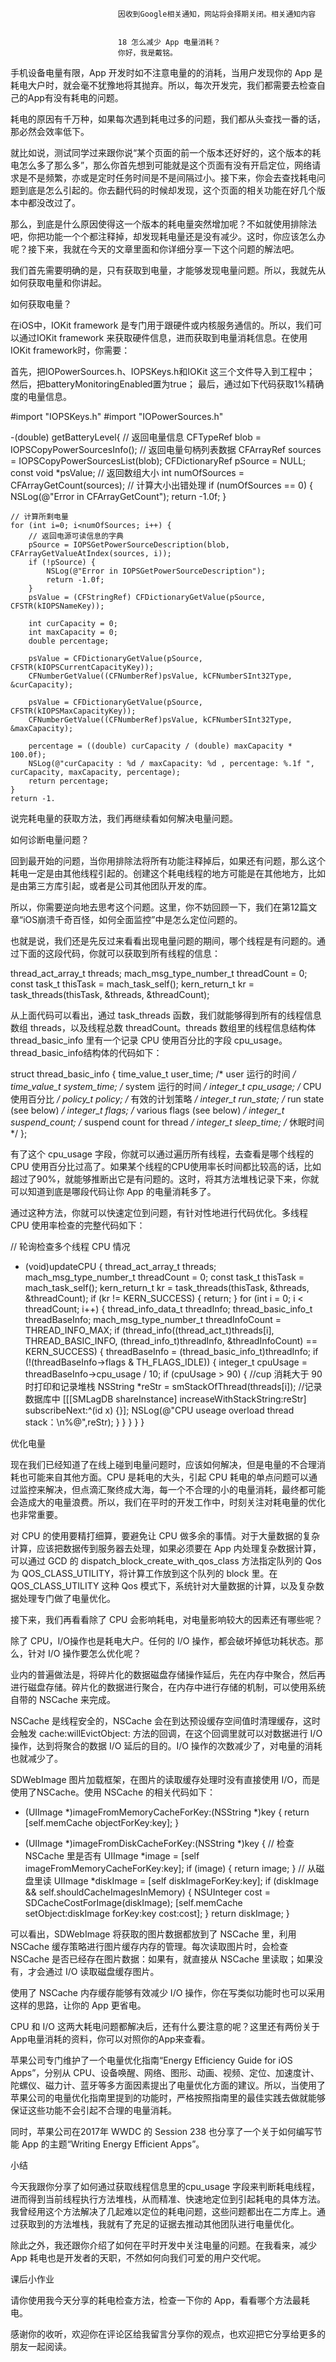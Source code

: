 
                            
                            因收到Google相关通知，网站将会择期关闭。相关通知内容
                            
                            
                            18 怎么减少 App 电量消耗？
                            你好，我是戴铭。

手机设备电量有限，App 开发时如不注意电量的的消耗，当用户发现你的 App 是耗电大户时，就会毫不犹豫地将其抛弃。所以，每次开发完，我们都需要去检查自己的App有没有耗电的问题。

耗电的原因有千万种，如果每次遇到耗电过多的问题，我们都从头查找一番的话，那必然会效率低下。

就比如说，测试同学过来跟你说“某个页面的前一个版本还好好的，这个版本的耗电怎么多了那么多”，那么你首先想到可能就是这个页面有没有开启定位，网络请求是不是频繁，亦或是定时任务时间是不是间隔过小。接下来，你会去查找耗电问题到底是怎么引起的。你去翻代码的时候却发现，这个页面的相关功能在好几个版本中都没改过了。

那么，到底是什么原因使得这一个版本的耗电量突然增加呢？不如就使用排除法吧，你把功能一个个都注释掉，却发现耗电量还是没有减少。这时，你应该怎么办呢？接下来，我就在今天的文章里面和你详细分享一下这个问题的解法吧。

我们首先需要明确的是，只有获取到电量，才能够发现电量问题。所以，我就先从如何获取电量和你讲起。

如何获取电量？

在iOS中，IOKit framework 是专门用于跟硬件或内核服务通信的。所以，我们可以通过IOKit framework 来获取硬件信息，进而获取到电量消耗信息。在使用IOKit framework时，你需要：


首先，把IOPowerSources.h、IOPSKeys.h和IOKit 这三个文件导入到工程中；
然后，把batteryMonitoringEnabled置为true；
最后，通过如下代码获取1%精确度的电量信息。


#import "IOPSKeys.h"
#import "IOPowerSources.h"

-(double) getBatteryLevel{
    // 返回电量信息
    CFTypeRef blob = IOPSCopyPowerSourcesInfo();
    // 返回电量句柄列表数据
    CFArrayRef sources = IOPSCopyPowerSourcesList(blob);
    CFDictionaryRef pSource = NULL;
    const void *psValue;
    // 返回数组大小
    int numOfSources = CFArrayGetCount(sources);
    // 计算大小出错处理
    if (numOfSources == 0) {
        NSLog(@"Error in CFArrayGetCount");
        return -1.0f;
    }

    // 计算所剩电量
    for (int i=0; i<numOfSources; i++) {
        // 返回电源可读信息的字典
        pSource = IOPSGetPowerSourceDescription(blob, CFArrayGetValueAtIndex(sources, i));
        if (!pSource) {
            NSLog(@"Error in IOPSGetPowerSourceDescription");
            return -1.0f;
        }
        psValue = (CFStringRef) CFDictionaryGetValue(pSource, CFSTR(kIOPSNameKey));

        int curCapacity = 0;
        int maxCapacity = 0;
        double percentage;

        psValue = CFDictionaryGetValue(pSource, CFSTR(kIOPSCurrentCapacityKey));
        CFNumberGetValue((CFNumberRef)psValue, kCFNumberSInt32Type, &curCapacity);

        psValue = CFDictionaryGetValue(pSource, CFSTR(kIOPSMaxCapacityKey));
        CFNumberGetValue((CFNumberRef)psValue, kCFNumberSInt32Type, &maxCapacity);

        percentage = ((double) curCapacity / (double) maxCapacity * 100.0f);
        NSLog(@"curCapacity : %d / maxCapacity: %d , percentage: %.1f ", curCapacity, maxCapacity, percentage);
        return percentage;
    }
    return -1.


说完耗电量的获取方法，我们再继续看如何解决电量问题。

如何诊断电量问题？

回到最开始的问题，当你用排除法将所有功能注释掉后，如果还有问题，那么这个耗电一定是由其他线程引起的。创建这个耗电线程的地方可能是在其他地方，比如是由第三方库引起，或者是公司其他团队开发的库。

所以，你需要逆向地去思考这个问题。这里，你不妨回顾一下，我们在第12篇文章“iOS崩溃千奇百怪，如何全面监控”中是怎么定位问题的。

也就是说，我们还是先反过来看看出现电量问题的期间，哪个线程是有问题的。通过下面的这段代码，你就可以获取到所有线程的信息：

thread_act_array_t threads;
mach_msg_type_number_t threadCount = 0;
const task_t thisTask = mach_task_self();
kern_return_t kr = task_threads(thisTask, &threads, &threadCount);


从上面代码可以看出，通过 task_threads 函数，我们就能够得到所有的线程信息数组 threads，以及线程总数 threadCount。threads 数组里的线程信息结构体 thread_basic_info 里有一个记录 CPU 使用百分比的字段 cpu_usage。thread_basic_info结构体的代码如下：

struct thread_basic_info {
        time_value_t    user_time;      /* user 运行的时间 */
        time_value_t    system_time;    /* system 运行的时间 */
        integer_t       cpu_usage;      /* CPU 使用百分比 */
        policy_t        policy;         /* 有效的计划策略 */
        integer_t       run_state;      /* run state (see below) */
        integer_t       flags;          /* various flags (see below) */
        integer_t       suspend_count;  /* suspend count for thread */
        integer_t       sleep_time;     /* 休眠时间 */
};


有了这个 cpu_usage 字段，你就可以通过遍历所有线程，去查看是哪个线程的 CPU 使用百分比过高了。如果某个线程的CPU使用率长时间都比较高的话，比如超过了90%，就能够推断出它是有问题的。这时，将其方法堆栈记录下来，你就可以知道到底是哪段代码让你 App 的电量消耗多了。

通过这种方法，你就可以快速定位到问题，有针对性地进行代码优化。多线程 CPU 使用率检查的完整代码如下：

// 轮询检查多个线程 CPU 情况
+ (void)updateCPU {
    thread_act_array_t threads;
    mach_msg_type_number_t threadCount = 0;
    const task_t thisTask = mach_task_self();
    kern_return_t kr = task_threads(thisTask, &threads, &threadCount);
    if (kr != KERN_SUCCESS) {
        return;
    }
    for (int i = 0; i < threadCount; i++) {
        thread_info_data_t threadInfo;
        thread_basic_info_t threadBaseInfo;
        mach_msg_type_number_t threadInfoCount = THREAD_INFO_MAX;
        if (thread_info((thread_act_t)threads[i], THREAD_BASIC_INFO, (thread_info_t)threadInfo, &threadInfoCount) == KERN_SUCCESS) {
            threadBaseInfo = (thread_basic_info_t)threadInfo;
            if (!(threadBaseInfo->flags & TH_FLAGS_IDLE)) {
                integer_t cpuUsage = threadBaseInfo->cpu_usage / 10;
                if (cpuUsage > 90) {
                    //cup 消耗大于 90 时打印和记录堆栈
                    NSString *reStr = smStackOfThread(threads[i]);
                    //记录数据库中
                    [[[SMLagDB shareInstance] increaseWithStackString:reStr] subscribeNext:^(id x) {}];
                    NSLog(@"CPU useage overload thread stack：\n%@",reStr);
                }
            }
        }
    }
}


优化电量

现在我们已经知道了在线上碰到电量问题时，应该如何解决，但是电量的不合理消耗也可能来自其他方面。CPU 是耗电的大头，引起 CPU 耗电的单点问题可以通过监控来解决，但点滴汇聚终成大海，每一个不合理的小的电量消耗，最终都可能会造成大的电量浪费。所以，我们在平时的开发工作中，时刻关注对耗电量的优化也非常重要。

对 CPU 的使用要精打细算，要避免让 CPU 做多余的事情。对于大量数据的复杂计算，应该把数据传到服务器去处理，如果必须要在 App 内处理复杂数据计算，可以通过 GCD 的 dispatch_block_create_with_qos_class 方法指定队列的 Qos 为 QOS_CLASS_UTILITY，将计算工作放到这个队列的 block 里。在 QOS_CLASS_UTILITY 这种 Qos 模式下，系统针对大量数据的计算，以及复杂数据处理专门做了电量优化。

接下来，我们再看看除了 CPU 会影响耗电，对电量影响较大的因素还有哪些呢？

除了 CPU，I/O操作也是耗电大户。任何的 I/O 操作，都会破坏掉低功耗状态。那么，针对 I/O 操作要怎么优化呢？

业内的普遍做法是，将碎片化的数据磁盘存储操作延后，先在内存中聚合，然后再进行磁盘存储。碎片化的数据进行聚合，在内存中进行存储的机制，可以使用系统自带的 NSCache 来完成。

NSCache 是线程安全的，NSCache 会在到达预设缓存空间值时清理缓存，这时会触发 cache:willEvictObject: 方法的回调，在这个回调里就可以对数据进行 I/O 操作，达到将聚合的数据 I/O 延后的目的。I/O 操作的次数减少了，对电量的消耗也就减少了。

SDWebImage 图片加载框架，在图片的读取缓存处理时没有直接使用 I/O，而是使用了NSCache。使用 NSCache 的相关代码如下：

- (UIImage *)imageFromMemoryCacheForKey:(NSString *)key {
    return [self.memCache objectForKey:key];
}

- (UIImage *)imageFromDiskCacheForKey:(NSString *)key {
    // 检查 NSCache 里是否有
    UIImage *image = [self imageFromMemoryCacheForKey:key];
    if (image) {
        return image;
    }
    // 从磁盘里读
    UIImage *diskImage = [self diskImageForKey:key];
    if (diskImage && self.shouldCacheImagesInMemory) {
        NSUInteger cost = SDCacheCostForImage(diskImage);
        [self.memCache setObject:diskImage forKey:key cost:cost];
    }
    return diskImage;
}


可以看出，SDWebImage 将获取的图片数据都放到了 NSCache 里，利用 NSCache 缓存策略进行图片缓存内存的管理。每次读取图片时，会检查 NSCache 是否已经存在图片数据：如果有，就直接从 NSCache 里读取；如果没有，才会通过 I/O 读取磁盘缓存图片。

使用了 NSCache 内存缓存能够有效减少 I/O 操作，你在写类似功能时也可以采用这样的思路，让你的 App 更省电。

CPU 和 I/O 这两大耗电问题都解决后，还有什么要注意的呢？这里还有两份关于App电量消耗的资料，你可以对照你的App来查看。

苹果公司专门维护了一个电量优化指南“Energy Efficiency Guide for iOS Apps”，分别从 CPU、设备唤醒、网络、图形、动画、视频、定位、加速度计、陀螺仪、磁力计、蓝牙等多方面因素提出了电量优化方面的建议。所以，当使用了苹果公司的电量优化指南里提到的功能时，严格按照指南里的最佳实践去做就能够保证这些功能不会引起不合理的电量消耗。

同时，苹果公司在2017年 WWDC 的 Session 238 也分享了一个关于如何编写节能 App 的主题“Writing Energy Efficient Apps”。

小结

今天我跟你分享了如何通过获取线程信息里的cpu_usage 字段来判断耗电线程，进而得到当前线程执行方法堆栈，从而精准、快速地定位到引起耗电的具体方法。我曾经用这个方法解决了几起难以定位的耗电问题，这些问题都出在二方库上。通过获取到的方法堆栈，我就有了充足的证据去推动其他团队进行电量优化。

除此之外，我还跟你介绍了如何在平时开发中关注电量的问题。在我看来，减少 App 耗电也是开发者的天职，不然如何向我们可爱的用户交代呢。

课后小作业

请你使用我今天分享的耗电检查方法，检查一下你的 App，看看哪个方法最耗电。

感谢你的收听，欢迎你在评论区给我留言分享你的观点，也欢迎把它分享给更多的朋友一起阅读。

                        
                        
                            